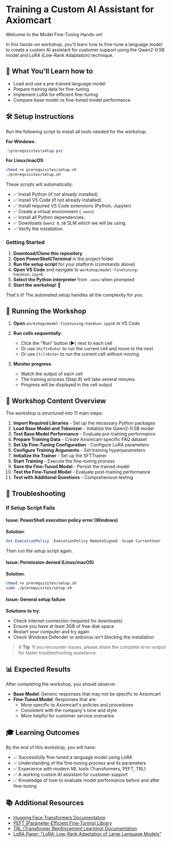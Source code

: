 # Training a Custom AI Assistant for Axiomcart

Welcome to the Model Fine-Tuning Hands-on!

In this hands-on workshop, you'll learn how to fine-tune a language model to create a custom AI assistant for customer support using the Qwen2-0.5B model and LoRA (Low-Rank Adaptation) technique.

## 🎯 What You'll Learn how to

- Load and use a pre-trained language model
- Prepare training data for fine-tuning
- Implement LoRA for efficient fine-tuning
- Compare base model vs fine-tuned model performance

## 🛠️ Setup Instructions

Run the following script to install all tools needed for the workshop.

**For Windows**:

```powershell
.\prerequisites\setup.ps1
```

**For Linux/macOS**:

```bash
chmod +x prerequisites/setup.sh
./prerequisites/setup.sh
```

These scripts will automatically:

- ✅ Install Python (if not already installed).
- ✅ Install VS Code (if not already installed).
- ✅ Install required VS Code extensions (Python, Jupyter)
- ✅ Create a virtual environment (`.venv`)
- ✅ Install all Python dependencies.
- ✅ Downloads `Qwen2 0.5B` SLM which we will be using.
- ✅ Verify the installation

### Getting Started

1. **Download/Clone this repository**
2. **Open PowerShell/Terminal** in the project folder
3. **Run the setup script** for your platform (commands above)
4. **Open VS Code** and navigate to `workshop/model-finetuning-handson.ipynb`
5. **Select the Python interpreter** from `.venv` when prompted
6. **Start the workshop!** 🎉

That's it! The automated setup handles all the complexity for you.

## 🚀 Running the Workshop

1. **Open** `workshop/model-finetuning-handson.ipynb` in VS Code
2. **Run cells sequentially**:
   - Click the "Run" button (▶️) next to each cell
   - Or use `Shift+Enter` to run the current cell and move to the next
   - Or use `Ctrl+Enter` to run the current cell without moving

3. **Monitor progress**:
   - Watch the output of each cell
   - The training process (Step 8) will take several minutes
   - Progress will be displayed in the cell output

## 📖 Workshop Content Overview

The workshop is structured into 11 main steps:

1. **Import Required Libraries** - Set up the necessary Python packages
2. **Load Base Model and Tokenizer** - Initialize the Qwen2-0.5B model
3. **Test Base Model Performance** - Evaluate pre-training performance
4. **Prepare Training Data** - Create Axiomcart-specific FAQ dataset
5. **Set Up Fine-Tuning Configuration** - Configure LoRA parameters
6. **Configure Training Arguments** - Set training hyperparameters
7. **Initialize the Trainer** - Set up the SFTTrainer
8. **Start Training** - Execute the fine-tuning process
9. **Save the Fine-Tuned Model** - Persist the trained model
10. **Test the Fine-Tuned Model** - Evaluate post-training performance
11. **Test with Additional Questions** - Comprehensive testing

## 🔧 Troubleshooting

### If Setup Script Fails

#### Issue: PowerShell execution policy error (Windows)

**Solution**:

```powershell
Set-ExecutionPolicy -ExecutionPolicy RemoteSigned -Scope CurrentUser
```

Then run the setup script again.

#### Issue: Permission denied (Linux/macOS)

**Solution**:

```bash
chmod +x prerequisites/setup.sh
sudo ./prerequisites/setup.sh
```

#### Issue: General setup failure

**Solutions to try**:

- Check internet connection (required for downloads)
- Ensure you have at least 3GB of free disk space
- Restart your computer and try again
- Check Windows Defender or antivirus isn't blocking the installation

> **💡 Tip**: If you encounter issues, please share the complete error output for faster troubleshooting assistance.

## 📊 Expected Results

After completing the workshop, you should observe:

- **Base Model**: Generic responses that may not be specific to Axiomcart
- **Fine-Tuned Model**: Responses that are:
  - More specific to Axiomcart's policies and procedures
  - Consistent with the company's tone and style
  - More helpful for customer service scenarios

## 🎓 Learning Outcomes

By the end of this workshop, you will have:

- ✅ Successfully fine-tuned a language model using LoRA
- ✅ Understanding of the fine-tuning process and its parameters
- ✅ Experience with modern ML tools (Transformers, PEFT, TRL)
- ✅ A working custom AI assistant for customer support
- ✅ Knowledge of how to evaluate model performance before and after fine-tuning

## 📚 Additional Resources

- [Hugging Face Transformers Documentation](https://huggingface.co/docs/transformers)
- [PEFT (Parameter-Efficient Fine-Tuning) Library](https://huggingface.co/docs/peft)
- [TRL (Transformer Reinforcement Learning) Documentation](https://huggingface.co/docs/trl)
- [LoRA Paper: "LoRA: Low-Rank Adaptation of Large Language Models"](https://arxiv.org/abs/2106.09685)
